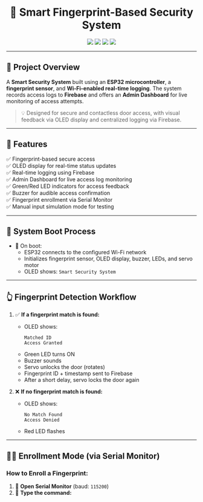 <h1 align="center">🔐 Smart Fingerprint-Based Security System</h1>

<p align="center">
  <img src="https://img.shields.io/badge/Platform-ESP32-blue?style=for-the-badge">
  <img src="https://img.shields.io/badge/Connectivity-WiFi-green?style=for-the-badge">
  <img src="https://img.shields.io/badge/Firebase-Connected-orange?style=for-the-badge">
  <img src="https://img.shields.io/badge/OLED-Display-black?style=for-the-badge">
</p>

---

## 📸 Project Overview

A **Smart Security System** built using an **ESP32 microcontroller**, a **fingerprint sensor**, and **Wi-Fi-enabled real-time logging**. The system records access logs to **Firebase** and offers an **Admin Dashboard** for live monitoring of access attempts.

> 💡 Designed for secure and contactless door access, with visual feedback via OLED display and centralized logging via Firebase.

---

## 🧰 Features

✅ Fingerprint-based secure access  
✅ OLED display for real-time status updates  
✅ Real-time logging using Firebase  
✅ Admin Dashboard for live access log monitoring  
✅ Green/Red LED indicators for access feedback  
✅ Buzzer for audible access confirmation  
✅ Fingerprint enrollment via Serial Monitor  
✅ Manual input simulation mode for testing

---

## 🧠 System Boot Process

- 🔌 On boot:
  - ESP32 connects to the configured Wi-Fi network
  - Initializes fingerprint sensor, OLED display, buzzer, LEDs, and servo motor
  - OLED shows: `Smart Security System`

---

## 👆 Fingerprint Detection Workflow

1. ✅ **If a fingerprint match is found:**
   - OLED shows:
     ```
     Matched ID
     Access Granted
     ```
   - Green LED turns ON  
   - Buzzer sounds  
   - Servo unlocks the door (rotates)
   - Fingerprint ID + timestamp sent to Firebase
   - After a short delay, servo locks the door again

2. ❌ **If no fingerprint match is found:**
   - OLED shows:
     ```
     No Match Found
     Access Denied
     ```
   - Red LED flashes

---

## 🧑‍💻 Enrollment Mode (via Serial Monitor)

### How to Enroll a Fingerprint:

1. 🔐 **Open Serial Monitor** (baud: `115200`)  
2. 💬 **Type the command:**  
